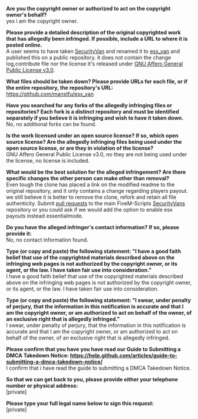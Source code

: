 **Are you the copyright owner or authorized to act on the copyright owner's behalf?**  
yes i am the copyright owner.

**Please provide a detailed description of the original copyrighted work that has allegedly been infringed. If possible, include a URL to where it is posted online.**  
A user seems to have taken [SecurityVan](https://github.com/FiveM-Scripts/SecurityVans) and renamed it to [esx_van](https://github.com/manstfu/esx_van) and published this on a public repository. it does not contain the change log,contribute file nor the license it's released under [GNU Affero General Public License v3.0](https://github.com/FiveM-Scripts/SecurityVans/blob/master/LICENSE.md).

**What files should be taken down? Please provide URLs for each file, or if the entire repository, the repository's URL:**  
https://github.com/manstfu/esx_van

**Have you searched for any forks of the allegedly infringing files or repositories? Each fork is a distinct repository and must be identified separately if you believe it is infringing and wish to have it taken down.**  
No, no additional forks can be found.

**Is the work licensed under an open source license? If so, which open source license? Are the allegedly infringing files being used under the open source license, or are they in violation of the license?**  
GNU Affero General Public License v3.0, no they are not being used under the license, no license is included.

**What would be the best solution for the alleged infringement? Are there specific changes the other person can make other than removal?**  
Even tough the clone has placed a link on the modified readme to the original repository, and it only contains a change regarding players payout. we still believe it is better to remove the clone, refork and retain all file authenticity. Submit [pull requests](https://github.com/FiveM-Scripts/SecurityVans/pulls) to the main FiveM-Scripts [SecurityVans](https://github.com/FiveM-Scripts/SecurityVans) repository or you could ask if we would add the option to enable esx payouts instead essentialmode.

**Do you have the alleged infringer's contact information? If so, please provide it:**  
No, no contact information found.

**Type (or copy and paste) the following statement: "I have a good faith belief that use of the copyrighted materials described above on the infringing web pages is not authorized by the copyright owner, or its agent, or the law. I have taken fair use into consideration."**  
I have a good faith belief that use of the copyrighted materials described above on the infringing web pages is not authorized by the copyright owner, or its agent, or the law. I have taken fair use into consideration.

**Type (or copy and paste) the following statement: "I swear, under penalty of perjury, that the information in this notification is accurate and that I am the copyright owner, or am authorized to act on behalf of the owner, of an exclusive right that is allegedly infringed."**  
I swear, under penalty of perjury, that the information in this notification is accurate and that I am the copyright owner, or am authorized to act on behalf of the owner, of an exclusive right that is allegedly infringed.

**Please confirm that you have you have read our Guide to Submitting a DMCA Takedown Notice: https://help.github.com/articles/guide-to-submitting-a-dmca-takedown-notice/**  
I confirm that i have read the guide to submitting a DMCA Takedown Notice.

**So that we can get back to you, please provide either your telephone number or physical address:**  
[private]

**Please type your full legal name below to sign this request:**  
[private]

